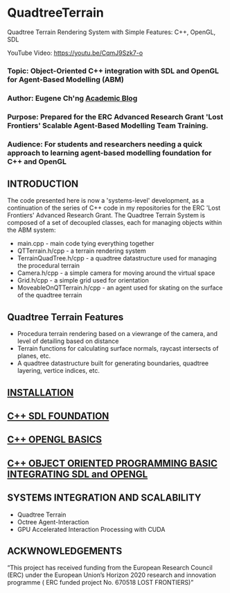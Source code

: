 # QuadtreeTerrain
Quadtree Terrain Rendering System with Simple Features: C++, OpenGL, SDL

YouTube Video: https://youtu.be/CqmJ9Szk7-o

### Topic: Object-Oriented C++ integration with SDL and OpenGL for Agent-Based Modelling (ABM)
### Author: Eugene Ch'ng [Academic Blog](http://www.complexity.io/)
### Purpose: Prepared for the ERC Advanced Research Grant 'Lost Frontiers' Scalable Agent-Based Modelling Team Training.
### Audience: For students and researchers needing a quick approach to learning agent-based modelling foundation for C++ and OpenGL

## INTRODUCTION
The code presented here is now a 'systems-level' development, as a continuation of the series of C++ code in my repositories for the ERC 'Lost Frontiers' Advanced Research Grant. The Quadtree Terrain System is composed of a set of decoupled classes, each for managing objects within the ABM system:

- main.cpp - main code tying everything together
- QTTerrain.h/cpp - a terrain rendering system
- TerrainQuadTree.h/cpp - a quadtree datastructure used for managing the procedural terrain
- Camera.h/cpp - a simple camera for moving around the virtual space
- Grid.h/cpp - a simple grid used for orientation
- MoveableOnQTTerrain.h/cpp - an agent used for skating on the surface of the quadtree terrain

## Quadtree Terrain Features
- Procedura terrain rendering based on a viewrange of the camera, and level of detailing based on distance
- Terrain functions for calculating surface normals, raycast intersects of planes, etc.
- A quadtree datastructure built for generating boundaries, quadtree layering, vertice indices, etc.

## [INSTALLATION](https://github.com/drecuk/ABM-Basics-Installation)
## [C++ SDL FOUNDATION](https://github.com/drecuk/ABM-Basics-SDL)
## [C++ OPENGL BASICS](https://github.com/drecuk/ABM-Basics-OpenGL)
## [C++ OBJECT ORIENTED PROGRAMMING BASIC INTEGRATING SDL and OPENGL](https://github.com/drecuk/ABM-Basics-OOP)

## SYSTEMS INTEGRATION AND SCALABILITY
- Quadtree Terrain
- Octree Agent-Interaction
- GPU Accelerated Interaction Processing with CUDA

## ACKWNOWLEDGEMENTS
“This project has received funding from the European Research Council (ERC) under the European Union’s Horizon 2020 research and innovation programme ( ERC funded project No. 670518 LOST FRONTIERS)”
